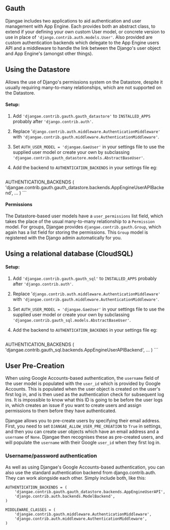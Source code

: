 ## Gauth

Djangae includes two applications to aid authentication and user management with 
App Engine. Each provides both an abstract class, to extend if your defining your own custom User model, or concrete version to use in place of `'django.contrib.auth.models.User'`. Also provided are custom authentication backends which delegate to the App Engine users API and a middleware to handle the link between the Django's user object and App Engine's (amongst other things).


## Using the Datastore

Allows the use of Django's permissions system on the Datastore, despite it usually requiring many-to-many relationships, which are not supported on the Datastore.

#### Setup:

1. Add `'djangae.contrib.gauth.gauth_datastore'` to `INSTALLED_APPS` probably 
after `'django.contrib.auth'`.
2. Replace '`django.contrib.auth.middleware.AuthenticationMiddleware'` with 
`'djangae.contrib.gauth.middleware.AuthenticationMiddleware'`.
3. Set `AUTH_USER_MODEL = 'djangae.GaeUser'` in your settings file to use the supplied user model or create your own by subclassing `'djangae.contrib.gauth_datastore.models.AbstractBaseUser'`.
4. Add the backend to `AUTHENTICATION_BACKENDS` in your settings file eg:

    ```
AUTHENTICATION_BACKENDS (
	'djangae.contrib.gauth.gauth_datastore.backends.AppEngineUserAPIBackend',
	 ...
)
    ```

#### Permissions

The Datastore-based user models have a `user_permissions` list field, which takes the place of the usual many-to-many relationship to a `Permission` model.  For groups, Djangae provides `djangae.contrib.gauth.Group`, which again has a list field for storing the permissions.  This `Group` model is registered with the Django admin automatically for you.


## Using a relational database (CloudSQL)


#### Setup:

1. Add `'djangae.contrib.gauth.gauth_sql'` to `INSTALLED_APPS` probably 
after `'django.contrib.auth'`.
2. Replace '`django.contrib.auth.middleware.AuthenticationMiddleware'` with 
`'djangae.contrib.gauth.middleware.AuthenticationMiddleware'`.
3. Set `AUTH_USER_MODEL = 'djangae.GaeUser'` in your settings file to use the supplied user model or create your own by subclassing `'djangae.contrib.gauth_sql.models.AbstractBaseUser'`.
4. Add the backend to `AUTHENTICATION_BACKENDS` in your settings file eg:

    ```
AUTHENTICATION_BACKENDS (
	'djangae.contrib.gauth_sql.backends.AppEngineUserAPIBackend',
	 ...
)
    ```


## User Pre-Creation

When using Google Accounts-based authentication, the `username` field of the user model is populated with the `user_id` which is provided by Google Accounts.  This is populated when the user object is created on the user's first log in, and is then used as the authentication check for subsequent log ins.  It is impossible to know what this ID is going to be before the user logs in, which creates an issue if you want to create users and assign permissions to them before they have authenticated.

Djangae allows you to pre-create users by specifying their email address.  First, you need to set `DJANGAE_ALLOW_USER_PRE_CREATION` to `True` in settings, and then you can create user objects which have an email address and a `username` of `None`.  Djangae then recognises these as pre-created users, and will populate the `username` with their Google `user_id` when they first log in.

### Username/password authentication

As well as using Djangae's Google Accounts-based authentication, you can also use the standard authentication backend from django.contrib.auth.  They can work alongside each other.  Simply include both, like this:


```
AUTHENTICATION_BACKENDS = (
    'djangae.contrib.gauth.gauth_datastore.backends.AppEngineUserAPI',
    'django.contrib.auth.backends.ModelBackend',
)

MIDDLEWARE_CLASSES = (
    'djangae.contrib.gauth.middleware.AuthenticationMiddleware',
    'django.contrib.auth.middleware.AuthenticationMiddleware',
)
```
